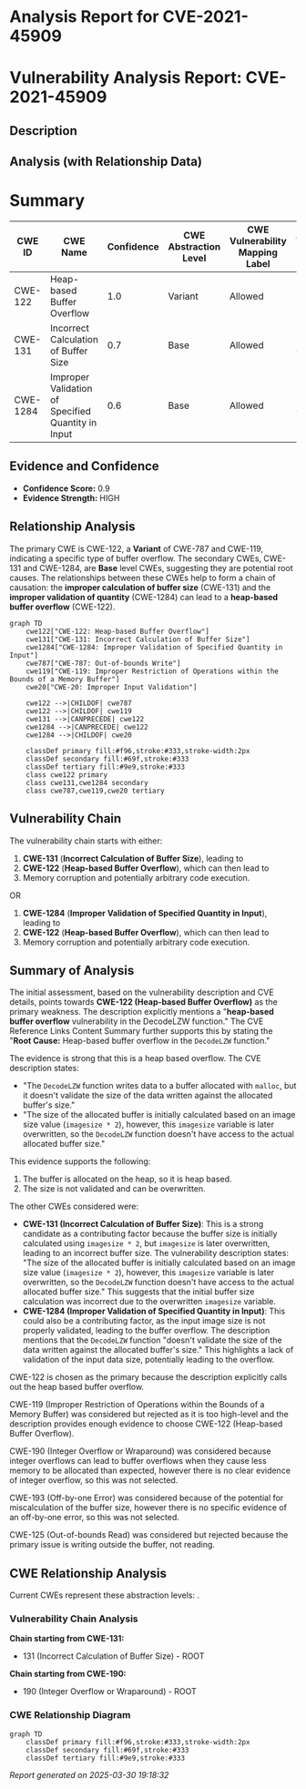 # Analysis Report for CVE-2021-45909

# Vulnerability Analysis Report: CVE-2021-45909

## Description



## Analysis (with Relationship Data)

# Summary
| CWE ID | CWE Name | Confidence | CWE Abstraction Level | CWE Vulnerability Mapping Label | CWE-Vulnerability Mapping Notes |
|---|---|---|---|---|---|
| CWE-122 | Heap-based Buffer Overflow | 1.0 | Variant | Allowed | Primary CWE |
| CWE-131 | Incorrect Calculation of Buffer Size | 0.7 | Base | Allowed | Secondary Candidate |
| CWE-1284 | Improper Validation of Specified Quantity in Input | 0.6 | Base | Allowed | Secondary Candidate |

## Evidence and Confidence

*   **Confidence Score:** 0.9
*   **Evidence Strength:** HIGH

## Relationship Analysis
The primary CWE is CWE-122, a **Variant** of CWE-787 and CWE-119, indicating a specific type of buffer overflow. The secondary CWEs, CWE-131 and CWE-1284, are **Base** level CWEs, suggesting they are potential root causes. The relationships between these CWEs help to form a chain of causation: the **improper calculation of buffer size** (CWE-131) and the **improper validation of quantity** (CWE-1284) can lead to a **heap-based buffer overflow** (CWE-122).

```mermaid
graph TD
    cwe122["CWE-122: Heap-based Buffer Overflow"]
    cwe131["CWE-131: Incorrect Calculation of Buffer Size"]
    cwe1284["CWE-1284: Improper Validation of Specified Quantity in Input"]
    cwe787["CWE-787: Out-of-bounds Write"]
    cwe119["CWE-119: Improper Restriction of Operations within the Bounds of a Memory Buffer"]
    cwe20["CWE-20: Improper Input Validation"]

    cwe122 -->|CHILDOF| cwe787
    cwe122 -->|CHILDOF| cwe119
    cwe131 -->|CANPRECEDE| cwe122
    cwe1284 -->|CANPRECEDE| cwe122
    cwe1284 -->|CHILDOF| cwe20

    classDef primary fill:#f96,stroke:#333,stroke-width:2px
    classDef secondary fill:#69f,stroke:#333
    classDef tertiary fill:#9e9,stroke:#333
    class cwe122 primary
    class cwe131,cwe1284 secondary
    class cwe787,cwe119,cwe20 tertiary
```

## Vulnerability Chain
The vulnerability chain starts with either:
1.  **CWE-131** (**Incorrect Calculation of Buffer Size**), leading to
2.  **CWE-122** (**Heap-based Buffer Overflow**), which can then lead to
3.  Memory corruption and potentially arbitrary code execution.

OR

1.  **CWE-1284** (**Improper Validation of Specified Quantity in Input**), leading to
2.  **CWE-122** (**Heap-based Buffer Overflow**), which can then lead to
3.  Memory corruption and potentially arbitrary code execution.

## Summary of Analysis
The initial assessment, based on the vulnerability description and CVE details, points towards **CWE-122 (Heap-based Buffer Overflow)** as the primary weakness. The description explicitly mentions a "**heap-based buffer overflow** vulnerability in the DecodeLZW function." The CVE Reference Links Content Summary further supports this by stating the "**Root Cause:** Heap-based buffer overflow in the `DecodeLZW` function."

The evidence is strong that this is a heap based overflow. The CVE description states:
*   "The `DecodeLZW` function writes data to a buffer allocated with `malloc`, but it doesn't validate the size of the data written against the allocated buffer's size."
*   "The size of the allocated buffer is initially calculated based on an image size value (`imagesize * 2`), however, this `imagesize` variable is later overwritten, so the `DecodeLZW` function doesn't have access to the actual allocated buffer size."

This evidence supports the following:
1.  The buffer is allocated on the heap, so it is heap based.
2.  The size is not validated and can be overwritten.

The other CWEs considered were:

*   **CWE-131 (Incorrect Calculation of Buffer Size)**: This is a strong candidate as a contributing factor because the buffer size is initially calculated using `imagesize * 2`, but `imagesize` is later overwritten, leading to an incorrect buffer size. The vulnerability description states: "The size of the allocated buffer is initially calculated based on an image size value (`imagesize * 2`), however, this `imagesize` variable is later overwritten, so the `DecodeLZW` function doesn't have access to the actual allocated buffer size." This suggests that the initial buffer size calculation was incorrect due to the overwritten `imagesize` variable.
*   **CWE-1284 (Improper Validation of Specified Quantity in Input)**: This could also be a contributing factor, as the input image size is not properly validated, leading to the buffer overflow. The description mentions that the `DecodeLZW` function "doesn't validate the size of the data written against the allocated buffer's size." This highlights a lack of validation of the input data size, potentially leading to the overflow.

CWE-122 is chosen as the primary because the description explicitly calls out the heap based buffer overflow.

CWE-119 (Improper Restriction of Operations within the Bounds of a Memory Buffer) was considered but rejected as it is too high-level and the description provides enough evidence to choose CWE-122 (Heap-based Buffer Overflow).

CWE-190 (Integer Overflow or Wraparound) was considered because integer overflows can lead to buffer overflows when they cause less memory to be allocated than expected, however there is no clear evidence of integer overflow, so this was not selected.

CWE-193 (Off-by-one Error) was considered because of the potential for miscalculation of the buffer size, however there is no specific evidence of an off-by-one error, so this was not selected.

CWE-125 (Out-of-bounds Read) was considered but rejected because the primary issue is writing outside the buffer, not reading.


## CWE Relationship Analysis

Current CWEs represent these abstraction levels: .


### Vulnerability Chain Analysis

**Chain starting from CWE-131:**
- 131 (Incorrect Calculation of Buffer Size) - ROOT


**Chain starting from CWE-190:**
- 190 (Integer Overflow or Wraparound) - ROOT



### CWE Relationship Diagram

```mermaid
graph TD
    classDef primary fill:#f96,stroke:#333,stroke-width:2px
    classDef secondary fill:#69f,stroke:#333
    classDef tertiary fill:#9e9,stroke:#333
```



*Report generated on 2025-03-30 19:18:32*
